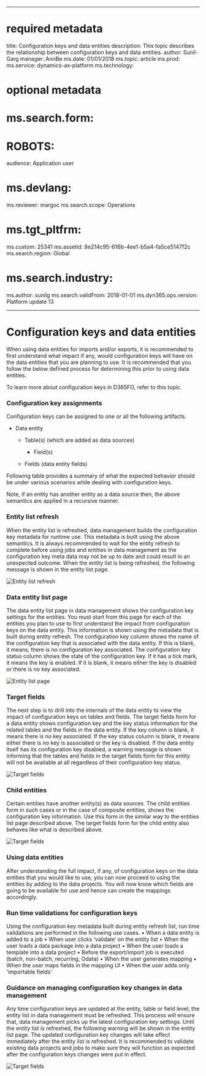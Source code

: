 
---
# required metadata

title: Configuration keys and data entities
description: This topic describes the relationship between configuration keys and data entities. 
author: Sunil-Garg
manager: AnnBe
ms.date: 01/01/2018
ms.topic: article
ms.prod: 
ms.service: dynamics-ax-platform
ms.technology: 

# optional metadata

# ms.search.form: 
# ROBOTS: 
audience: Application user
# ms.devlang: 
ms.reviewer: margoc
ms.search.scope: Operations
# ms.tgt_pltfrm: 
ms.custom: 25341
ms.assetid: 8e214c95-616b-4ee1-b5a4-fa5ce5147f2c
ms.search.region: Global
# ms.search.industry: 
ms.author: sunilg
ms.search.validFrom: 2018-01-01
ms.dyn365.ops.version: Platform update 13

---

# Configuration keys and data entities
When using data entities for imports and/or exports, it is recommended to first understand what impact if any, would configuration keys will have on the data entities that you are planning to use. It is recommended that you follow the below defined process for determining this prior to using data entities. 

To learn more about configuration keys in D365FO, refer to this topic.

### Configuration key assignments
Configuration keys can be assigned to one or all the following artifacts.
-   Data entity

    -   Table(s) (which are added as data sources)

        -   Field(s)

    -   Fields (data entity fields)

Following table provides a summary of what the expected behavior should be under various scenarios while dealing with configuration keys.

Note, if an entity has another entity as a data source then, the above semantics are applied in a recursive manner.

### Entity list refresh
When the entity list is refreshed, data management builds the configuration key metadata for runtime use. This metadata is built using the above semantics. It is always recommended to wait for the entity refresh to complete before using jobs and entities in data management as the configuration key meta data may not be up to date and could result in an unexpected outcome. When the entity list is being refreshed, the following message is shown in the entity list page.

![Entity list refresh](.media/Entity_refresh_list.png)

### Data entity list page
The data entity list page in data management shows the configuration key settings for the entities. You must start from this page for each of the entities you plan to use to first understand the impact from configuration keys on the data entity.
This information is shown using the metadata that is built during entity refresh. The configuration key column shows the name of the configuration key that is associated with the data entity. If this is blank, it means, there is no configuration key associated. The configuration key status column shows the state of the configuration key. If it has a tick mark, it means the key is enabled. If it is blank, it means either the key is disabled or there is no key associated.

![Entity list page](.media/Data_entity_list_page.png)

### Target fields
The next step is to drill into the internals of the data entity to view the impact of configuration keys on tables and fields. The target fields form for a data entity shows configuration key and the key status information for the related tables and the fields in the data entity. If the key column is blank, it means there is no key associated. If the key status column is blank, it means either there is no key is associated or the key is disabled. If the data entity itself has its configuration key disabled, a warning message is shown informing that the tables and fields in the target fields form for this entity will not be available at all regardless of their configuration key status.

![Target fields](.media/Target_fields_1.png)

### Child entities
Certain entities have another entity(s) as data sources. The child entities form in such cases or in the case of composite entities, shows the configuration key information. Use this form in the similar way to the entities list page described above. The target fields form for the child entity also behaves like what is described above.

![Target fields](.media/Target_fields_2.png)

### Using data entities
After understanding the full impact, if any, of configuration keys on the data entities that you would like to use, you can now proceed to using the entities by adding to the data projects. You will now know which fields are going to be available for use and hence can create the mappings accordingly.

### Run time validations for configuration keys
Using the configuration key metadata built during entity refresh list, run time validations are performed in the following use cases.
•	When a data entity is added to a job 
•	When user clicks ‘validate’ on the entity list 
•	When the user loads a data package into a data project
•	When the user loads a template into a data project
•	Before the export/import job is executed (batch, non-batch, recurring, Odata) 
•	When the user generates mapping 
•	When the user maps fields in the mapping UI 
•	When the user adds only 'importable fields'

### Guidance on managing configuration key changes in data management
Any time configuration keys are updated at the entity, table or field level, the entity list in data management must be refreshed. This process will ensure that, data management picks up the latest configuration key settings. Until the entity list is refreshed, the following warning will be shown in the entity list page. The updated configuration key changes will take effect immediately after the entity list is refreshed. It is recommended to validate existing data projects and jobs to make sure they will function as expected after the configuration keys changes were put in effect.

![Target fields](.media/Target_fields_3.png)

